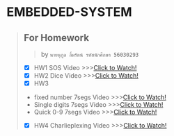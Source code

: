 # EMBEDDED-SYSTEM
 > ## For Homework
 >>   by `นายนุกูล ลิ้มรัตน์ รหัสนักศึกษา 56030293`
>- [X] HW1 SOS Video >>>[Click to Watch!](https://www.youtube.com/watch?v=BVwoA5EXfAI)
>- [X] HW2 Dice Video >>>[Click to Watch!](https://youtu.be/0j9hswn3UE0)
>- [X] HW3
> - fixed number 7segs Video >>>[Click to Watch!](https://www.youtube.com/watch?v=1ydN9V4ovNo)
> - Single digits 7segs Video >>>[Click to Watch!](https://www.youtube.com/watch?v=45jSI8pAf2o)
> - Quick 0-9 7segs Video >>>[Click to Watch!](https://www.youtube.com/watch?v=XqRFdo70U8g)
>- [X] HW4 Charlieplexing Video >>>[Click to Watch!](https://www.youtube.com/watch?v=_1el_czNE0w)
